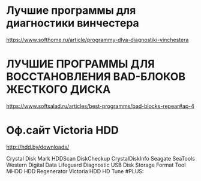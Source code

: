 # Лучшие программы для диагностики винчестера
https://www.softhome.ru/article/programmy-dlya-diagnostiki-vinchestera

# ЛУЧШИЕ ПРОГРАММЫ ДЛЯ ВОССТАНОВЛЕНИЯ BAD-БЛОКОВ ЖЕСТКОГО ДИСКА
https://www.softsalad.ru/articles/best-programms/bad-blocks-repear#ap-4

# Оф.сайт Victoria HDD
http://hdd.by/downloads/

Crystal Disk Mark
HDDScan
DiskCheckup
CrystalDiskInfo
Seagate SeaTools
Western Digital Data Lifeguard Diagnostic
USB Disk Storage Format Tool
MHDD
HDD Regenerator
Victoria HDD
HD Tune
#PLUS:
